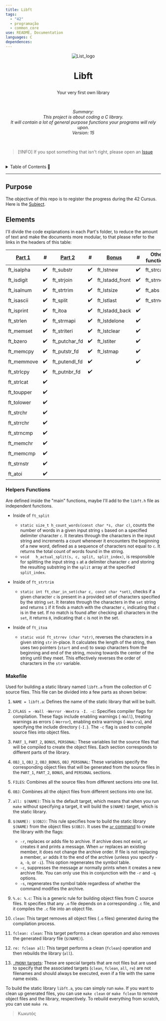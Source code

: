 ```yaml
---
title: Libft
tags:
  - "42"
  - programação
  - common_core
use: README, Documentation
languages: C
dependences:
---
```


<p align="center">
  <picture>
    <img alt="List_logo" src="https://drive.google.com/uc?export=view&id=1rFqWh4miOnHABWGa2X7KTe2geXDhuD2S">
  </picture>
</p>

# <p align="center">**Libft**</p>
<p align="center">Your very first own library</p>
</br>
<p align="center"> <i>Summary:</br>
      This project is about coding a C library.</br>
      It will contain a lot of general purpose functions your programs will rely upon.</br>
      Version: 15</i></br>
</p>

</br>

> [!INFO] 
> If you spot something that isn't right, please open an [Issue](https://github.com/the-8-bits/42-libft/issues/new)

</br>

<details><summary>Table of Contents 🔖</summary>

- [**Libft**](#libft)
  - [Purpose](#purpose)
  - [Elements](#elements)
    - [Helpers Functions](#helpers-functions)
    - [Makefile](#makefile)

</details>

---

## Purpose

The objective of this repo is to register the progress during the 42 Cursus. Here is the [Subject](subject.md).
## Elements

I'll divide the code explanations in each Part's folder, to reduce the amount of text and make the documents more modular, to that please refer to the links in the headers of this table:

| [Part 1](./libft/part1/PART1.md) |  #  | [Part 2](./libft/part2/PART2.md) |  #  | [Bonus](./libft/bonus/BONUS.md) |  #  | Other functions |
| --------------------------------- |:---:| --------------------------------- |:---:| -------------------------------- |:---:| --------------- |
| ft_isalpha                        | ✔️  | ft_substr                         | ✔️  | ft_lstnew                       | ✔️  | ft_strcat       |
| ft_isdigit                        | ✔️  | ft_strjoin                        | ✔️  | ft_lstadd_front                 | ✔️  | ft_strncpy      |
| ft_isalnum                        | ✔️  | ft_strtrim                        | ✔️  | ft_lstsize                      | ✔️  | ft_abs          |
| ft_isascii                        | ✔️  | ft_split                          | ✔️  | ft_lstlast                      | ✔️  | ft_strndup      |
| ft_isprint                        | ✔️  | ft_itoa                           | ✔️  | ft_lstadd_back                  | ✔️  |                 |
| ft_strlen                         | ✔️  | ft_strmapi                        | ✔️  | ft_lstdelone                    | ✔️  |                 |
| ft_memset                         | ✔️  | ft_striteri                       | ✔️  | ft_lstclear                     | ✔️  |                 |
| ft_bzero                          | ✔️  | ft_putchar_fd                     | ✔️  | ft_lstiter                      | ✔️  |                 |
| ft_memcpy                         | ✔️  | ft_putstr_fd                      | ✔️  | ft_lstmap                       | ✔️  |                 |
| ft_memmove                        | ✔️  | ft_putendl_fd                     | ✔️  |                                 | ✔️  |                 |
| ft_strlcpy                        | ✔️  | ft_putnbr_fd                      | ✔️  |                                 |     |                 |
| ft_strlcat                        | ✔️  |                                   |     |                                  |     |                 |
| ft_toupper                        | ✔️  |                                   |     |                                  |     |                 |
| ft_tolower                        | ✔️  |                                   |     |                                  |     |                 |
| ft_strchr                         | ✔️  |                                   |     |                                  |     |                 |
| ft_strrchr                        | ✔️  |                                   |     |                                  |     |                 |
| ft_strncmp                        | ✔️  |                                   |     |                                  |     |                 |
| ft_memchr                         | ✔️  |                                   |     |                                  |     |                 |
| ft_memcmp                         | ✔️  |                                   |     |                                  |     |                 |
| ft_strnstr                        | ✔️  |                                   |     |                                  |     |                 |
| ft_atoi                           | ✔️  |                                   |     |                                  |     |                 |

### Helpers Functions

Are defined inside the "main" functions, maybe I'll add to the `libft.h` file as independent functions.

- Inside of `ft_split`
  - `static size_t h_count_words(const char *s, char c)`, counts the number of words in a given input string `s` based on a specified delimiter character `c`. It iterates through the characters in the input string and increments a count whenever it encounters the beginning of a new word, defined as a sequence of characters not equal to `c`. It returns the total count of words found in the string.
  - `void	h_actual_split(s, c, split, split_index)`, is responsible for splitting the input string `s` at a delimiter character `c` and storing the resulting substring in the `split` array at the specified `split_index`.

- Inside of `ft_strtrim`
  - `static int	ft_char_in_set(char c, const char *set)`, checks if a given character `c` is present in a provided set of characters specified by the string `set`. It iterates through the characters in the `set` string and returns `1` if it finds a match with the character `c`, indicating that `c` is in the set. If no match is found after checking all characters in the `set`, it returns `0`, indicating that `c` is not in the set.

- Inside of `ft_itoa`
  - `static void ft_strrev (char *str)`, reverses the characters in a given string `str` in-place. It calculates the length of the string, then uses two pointers (`start` and `end`) to swap characters from the beginning and end of the string, moving towards the center of the string until they meet. This effectively reverses the order of characters in the `str` variable.

### Makefile

Used for building a static library named `libft.a` from the collection of C source files. This file can be divided into a few parts as shown below:

1. `NAME = libft.a`: Defines the name of the static library that will be built.

2. `CFLAGS = -Wall -Werror -Wextra -I. -c`: Specifies compiler flags for compilation. These flags include enabling warnings (`-Wall`), treating warnings as errors (`-Werror`), enabling extra warnings (`-Wextra`), and specifying the include directory (`-I.`). The `-c` flag is used to compile source files into object files.

3. `PART_1`, `PART_2`, `BONUS`, `PERSONAL`: These variables list the source files that will be compiled to create the object files. Each section corresponds to different parts of the library.

4. `OBJ_1`, `OBJ_2`, `OBJ_BONUS`, `OBJ_PERSONAL`: These variables specify the corresponding object files that will be generated from the source files in the `PART_1`, `PART_2`, `BONUS`, and `PERSONAL` sections.

5. `FILES`: Combines all the source files from different sections into one list.

6. `OBJ`: Combines all the object files from different sections into one list.

7. `all: $(NAME)`: This is the default target, which means that when you run `make` without specifying a target, it will build the `$(NAME)` target, which is the static library.

8. `$(NAME): $(OBJ)`: This rule specifies how to build the static library `$(NAME)` from the object files `$(OBJ)`. It uses the [`ar` command](https://www.mkssoftware.com/docs/man1/ar.1.asp) to create the library with the flags:
    - `-r`, replaces or adds file to archive. If archive does not exist, `ar` creates it and prints a message. When `ar` replaces an existing member, it does not change the archive order. If file is not replacing a member, `ar` adds it to the end of the archive (unless you specify `-a`, `-b`, or `-i`). This option regenerates the symbol table.
    - `-c`, suppresses the message ar normally prints when it creates a new archive file. You can only use this in conjunction with the `-r` and `-q` options.
    - `-s`, regenerates the symbol table regardless of whether the command modifies the archive.

9.  `%.o: %.c`: This is a generic rule for building object files from C source files. It specifies that any `.o` file depends on a corresponding `.c` file, and it compiles the `.c` file into an object file.

10. `clean`: This target removes all object files (`.o` files) generated during the compilation process.

11. `fclean: clean`: This target performs a clean operation and also removes the generated library file (`$(NAME)`).

12. `re: fclean all`: This target performs a clean (`fclean`) operation and then rebuilds the library (`all`).

13. [`.PHONY` targets](https://www.gnu.org/software/make/manual/html_node/Phony-Targets.html): These are special targets that are not files but are used to specify that the associated targets (`clean`, `fclean`, `all`, `re`) are not filenames and should always be executed, even if a file with the same name exists.

To build the static library `libft.a`, you can simply run `make`. If you want to clean up generated files, you can use `make clean` or `make fclean` to remove object files and the library, respectively. To rebuild everything from scratch, you can use `make re`.


> Κωκυτός